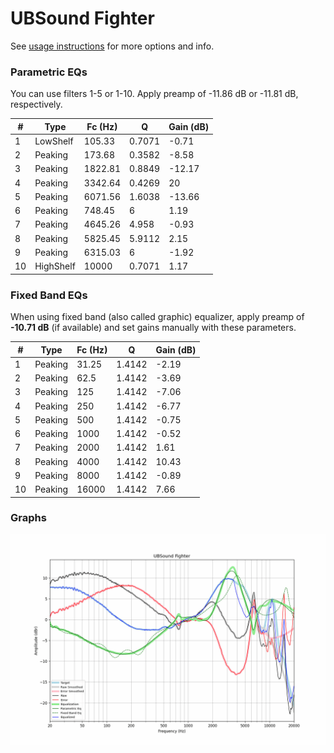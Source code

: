 # UBSound Fighter
See [usage instructions](https://github.com/jaakkopasanen/AutoEq#usage) for more options and info.

### Parametric EQs
You can use filters 1-5 or 1-10. Apply preamp of -11.86 dB or -11.81 dB, respectively.

|   # | Type      |   Fc (Hz) |      Q |   Gain (dB) |
|-----|-----------|-----------|--------|-------------|
|   1 | LowShelf  |    105.33 | 0.7071 |       -0.71 |
|   2 | Peaking   |    173.68 | 0.3582 |       -8.58 |
|   3 | Peaking   |   1822.81 | 0.8849 |      -12.17 |
|   4 | Peaking   |   3342.64 | 0.4269 |       20    |
|   5 | Peaking   |   6071.56 | 1.6038 |      -13.66 |
|   6 | Peaking   |    748.45 | 6      |        1.19 |
|   7 | Peaking   |   4645.26 | 4.958  |       -0.93 |
|   8 | Peaking   |   5825.45 | 5.9112 |        2.15 |
|   9 | Peaking   |   6315.03 | 6      |       -1.92 |
|  10 | HighShelf |  10000    | 0.7071 |        1.17 |

### Fixed Band EQs
When using fixed band (also called graphic) equalizer, apply preamp of **-10.71 dB** (if available) and set gains manually with these parameters.

|   # | Type    |   Fc (Hz) |      Q |   Gain (dB) |
|-----|---------|-----------|--------|-------------|
|   1 | Peaking |     31.25 | 1.4142 |       -2.19 |
|   2 | Peaking |     62.5  | 1.4142 |       -3.69 |
|   3 | Peaking |    125    | 1.4142 |       -7.06 |
|   4 | Peaking |    250    | 1.4142 |       -6.77 |
|   5 | Peaking |    500    | 1.4142 |       -0.75 |
|   6 | Peaking |   1000    | 1.4142 |       -0.52 |
|   7 | Peaking |   2000    | 1.4142 |        1.61 |
|   8 | Peaking |   4000    | 1.4142 |       10.43 |
|   9 | Peaking |   8000    | 1.4142 |       -0.89 |
|  10 | Peaking |  16000    | 1.4142 |        7.66 |

### Graphs
![](./UBSound%20Fighter.png)

